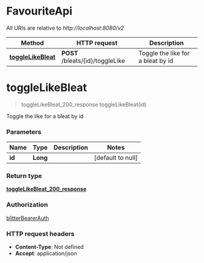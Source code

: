 # FavouriteApi

All URIs are relative to *http://localhost:8080/v2*

| Method | HTTP request | Description |
|------------- | ------------- | -------------|
| [**toggleLikeBleat**](FavouriteApi.md#toggleLikeBleat) | **POST** /bleats/{id}/toggleLike | Toggle the like for a bleat by id |


<a name="toggleLikeBleat"></a>
# **toggleLikeBleat**
> toggleLikeBleat_200_response toggleLikeBleat(id)

Toggle the like for a bleat by id

### Parameters

|Name | Type | Description  | Notes |
|------------- | ------------- | ------------- | -------------|
| **id** | **Long**|  | [default to null] |

### Return type

[**toggleLikeBleat_200_response**](../Models/toggleLikeBleat_200_response.md)

### Authorization

[blitterBearerAuth](../README.md#blitterBearerAuth)

### HTTP request headers

- **Content-Type**: Not defined
- **Accept**: application/json


